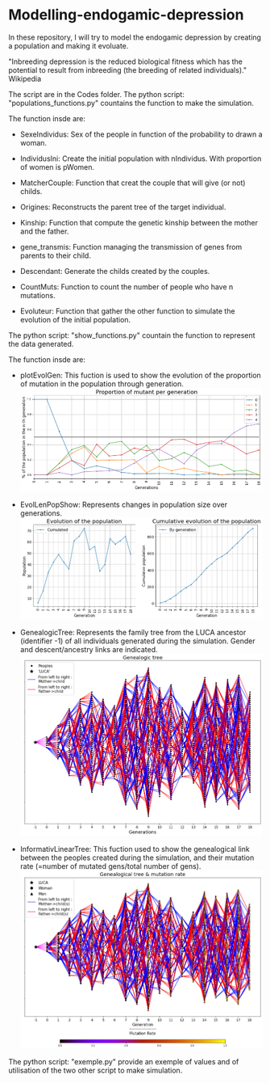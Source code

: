 # Modelling-endogamic-depression
In these repository, I will try to model the endogamic depression by creating a population and making it evoluate.

"Inbreeding depression is the reduced biological fitness which has the potential to result from inbreeding (the breeding of related individuals)." Wikipedia

The script are in the Codes folder.
The python script: "populations_functions.py" countains the function to make the simulation.

 The function insde are:
  
  - SexeIndividus: Sex of the people in function of the probability to drawn a woman.
  - IndividusIni: Create the initial population with nIndividus. With proportion of women is pWomen.
  - MatcherCouple: Function that creat the couple that will give (or not) childs.
    
  - Origines: Reconstructs the parent tree of the target individual.
    
  - Kinship: Function that compute the genetic kinship between the mother and the father.
    
  - gene_transmis: Function managing the transmission of genes from parents to their child.
    
  - Descendant: Generate the childs created by the couples.
    
  - CountMuts: Function to count the number of people who have n mutations.
    
  - Evoluteur: Function that gather the other function to simulate the evolution of the initial population.

The python script: "show_functions.py" countain the function to represent the data generated.

 The function insde are:

  - plotEvolGen: This fuction is used to show the evolution of the proportion of mutation in the population through generation.
   ![Exemple picture](img/EvolMutPropor.png)
   
  - EvolLenPopShow: Represents changes in population size over generations.
   ![Exemple picture](img/EvolPopLength.png)

  - GenealogicTree: Represents the family tree from the LUCA ancestor (identifier -1) of all individuals generated during the simulation. Gender and descent/ancestry links are indicated.
   ![Exemple picture](img/GenealogicTree.png)

  - InformativLinearTree: This fuction used to show the genealogical link between the peoples created during the simulation, and their mutation rate (=number of mutated gens/total number of gens).
   ![Exemple picture](img/InformativeGenealogicTree.png)

The python script: "exemple.py" provide an exemple of values and of utilisation of the two other script to make simulation.



